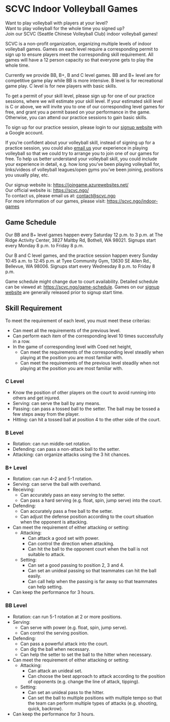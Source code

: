 # SCVC Indoor Volleyball Games

Want to play volleyball with players at your level?  
Want to play volleyball for the whole time you signed up?  
Join our SCVC (Seattle Chinese Volleyball Club) indoor volleyball games!

SCVC is a non-profit organization, organizing multiple levels of indoor volleyball games. Games on each level require a corresponding permit to sign up to ensure players meet the corresponding skill requirement. All games will have a 12 person capacity so that everyone gets to play the whole time.

Currently we provide BB, B+, B and C level games. BB and B+ level are for competitive game play while BB is more intensive. B level is for recreational game play. C level is for new players with basic skills.

To get a permit of your skill level, please sign up for one of our practice sessions, where we will estimate your skill level. If your estimated skill level is C or above, we will invite you to one of our corresponding level games for free, and grant you a permit based on your performance in the game. Otherwise, you can attend our practice sessions to gain basic skills.

To sign up for our practice session, please login to our [signup website](https://joingame.azurewebsites.net/) with a Google account.

If you’re confident about your volleyball skill, instead of signing up for a practice session, you could also [email us](contact@scvc.ngo) your experience in playing volleyball so that we could try to arrange you to join one of our games for free. To help us better understand your volleyball skill, you could include your experience in detail, e.g. how long you’ve been playing volleyball for, links/videos of volleyball leagues/open gyms you’ve been joining, positions you usually play, etc.

Our signup website is: <https://joingame.azurewebsites.net/>  
Our official website is: <https://scvc.ngo/>  
To contact us, please email us at: <contact@scvc.ngo>  
For more information of our games, please visit: <https://scvc.ngo/indoor-games>  


## Game Schedule

Our BB and B+ level games happen every Saturday 12 p.m. to 3 p.m. at The Ridge Activity Center, 3827 Maltby Rd, Bothell, WA 98021. Signups start every Monday 8 p.m. to Friday 8 p.m.

Our B and C level games, and the practice session happen every Sunday 10:45 a.m. to 12:45 p.m. at Tyee Community Gym, 13630 SE Allen Rd., Bellevue, WA 98006. Signups start every Wednesday 8 p.m. to Friday 8 p.m.

Game schedule might change due to court availability. Detailed schedule can be viewed at: <https://scvc.ngo/game-schedule>. Games on our [signup website](https://joingame.azurewebsites.net/) are generally released prior to signup start time.


## Skill Requirement

To meet the requirement of each level, you must meet these criterias:
- Can meet all the requirements of the previous level.
- Can perform each item of the corresponding level 10 times successfully in a row.
- In the game of corresponding level with Coed net height,
    - Can meet the requirements of the corresponding level steadily when playing at the position you are most familiar with.
    - Can meet the requirements of the previous level steadily when not playing at the position you are most familiar with.

### C Level

- Know the position of other players on the court to avoid running into others and get injured.
- Serving: can serve the ball by any means.
- Passing: can pass a tossed ball to the setter. The ball may be tossed a few steps away from the player.
- Hitting: can hit a tossed ball at position 4 to the other side of the court.

### B Level

- Rotation: can run middle-set rotation.
- Defending: can pass a non-attack ball to the setter.
- Attacking: can organize attacks using the 3 hit chances.

### B+ Level

- Rotation: can run 4-2 and 5-1 rotation.
- Serving: can serve the ball with overhand.
- Receiving:
    - Can accurately pass an easy serving to the setter.
    - Can pass a hard serving (e.g. float, spin, jump serve) into the court.
- Defending:
    - Can accurately pass a free ball to the setter.
    - Can adjust the defense position according to the court situation when the opponent is attacking.
- Can meet the requirement of either attacking or setting:
    - Attacking:
        - Can attack a good set with power.
        - Can control the direction when attacking.
        - Can hit the ball to the opponent court when the ball is not suitable to attack.
    - Setting:
        - Can set a good passing to position 2, 3 and 4.
        - Can set an unideal passing so that teammates can hit the ball easily.
        - Can call help when the passing is far away so that teammates can help setting.
- Can keep the performance for 3 hours.

### BB Level

- Rotation: can run 5-1 rotation at 2 or more positions.
- Serving:
    - Can serve with power (e.g. float, spin, jump serve).
    - Can control the serving position.
- Defending:
    - Can pass a powerful attack into the court.
    - Can dig the ball when necessary.
    - Can help the setter to set the ball to the hitter when necessary.
- Can meet the requirement of either attacking or setting:
    - Attacking:
        - Can attack an unideal set.
        - Can choose the best approach to attack according to the position of opponents (e.g. change the line of attack, tipping).
    - Setting:
        - Can set an unideal pass to the hitter.
        - Can set the ball to multiple positions with multiple tempo so that the team can perform multiple types of attacks (e.g. shooting, quick, backrow).
- Can keep the performance for 3 hours.
